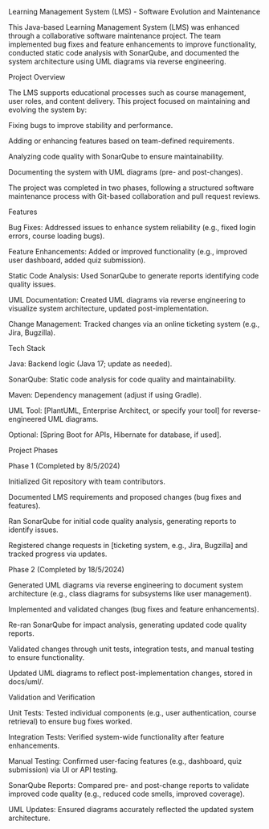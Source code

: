 Learning Management System (LMS) - Software Evolution and Maintenance

This Java-based Learning Management System (LMS) was enhanced through a collaborative software maintenance project. The team implemented bug fixes and feature enhancements to improve functionality, conducted static code analysis with SonarQube, and documented the system architecture using UML diagrams via reverse engineering.

Project Overview

The LMS supports educational processes such as course management, user roles, and content delivery. This project focused on maintaining and evolving the system by:





Fixing bugs to improve stability and performance.



Adding or enhancing features based on team-defined requirements.



Analyzing code quality with SonarQube to ensure maintainability.



Documenting the system with UML diagrams (pre- and post-changes).

The project was completed in two phases, following a structured software maintenance process with Git-based collaboration and pull request reviews.

Features





Bug Fixes: Addressed issues to enhance system reliability (e.g., fixed login errors, course loading bugs).



Feature Enhancements: Added or improved functionality (e.g., improved user dashboard, added quiz submission).



Static Code Analysis: Used SonarQube to generate reports identifying code quality issues.



UML Documentation: Created UML diagrams via reverse engineering to visualize system architecture, updated post-implementation.



Change Management: Tracked changes via an online ticketing system (e.g., Jira, Bugzilla).

Tech Stack





Java: Backend logic (Java 17; update as needed).



SonarQube: Static code analysis for code quality and maintainability.



Maven: Dependency management (adjust if using Gradle).



UML Tool: [PlantUML, Enterprise Architect, or specify your tool] for reverse-engineered UML diagrams.



Optional: [Spring Boot for APIs, Hibernate for database, if used].

Project Phases

Phase 1 (Completed by 8/5/2024)





Initialized Git repository with team contributors.



Documented LMS requirements and proposed changes (bug fixes and features).



Ran SonarQube for initial code quality analysis, generating reports to identify issues.



Registered change requests in [ticketing system, e.g., Jira, Bugzilla] and tracked progress via updates.

Phase 2 (Completed by 18/5/2024)





Generated UML diagrams via reverse engineering to document system architecture (e.g., class diagrams for subsystems like user management).



Implemented and validated changes (bug fixes and feature enhancements).



Re-ran SonarQube for impact analysis, generating updated code quality reports.



Validated changes through unit tests, integration tests, and manual testing to ensure functionality.



Updated UML diagrams to reflect post-implementation changes, stored in docs/uml/.

Validation and Verification





Unit Tests: Tested individual components (e.g., user authentication, course retrieval) to ensure bug fixes worked.



Integration Tests: Verified system-wide functionality after feature enhancements.



Manual Testing: Confirmed user-facing features (e.g., dashboard, quiz submission) via UI or API testing.



SonarQube Reports: Compared pre- and post-change reports to validate improved code quality (e.g., reduced code smells, improved coverage).



UML Updates: Ensured diagrams accurately reflected the updated system architecture.

